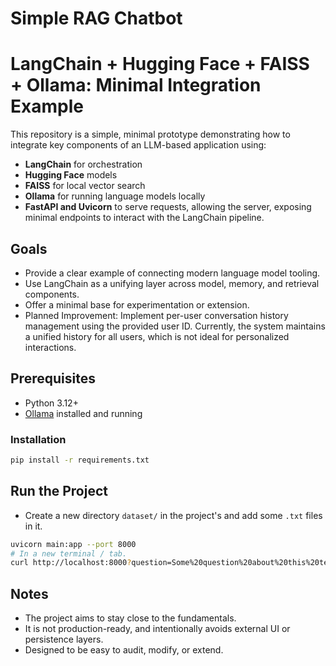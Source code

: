 # Simple RAG Chatbot

# LangChain + Hugging Face + FAISS + Ollama: Minimal Integration Example
This repository is a simple, minimal prototype demonstrating how to integrate key components of an LLM-based application using:

- **LangChain** for orchestration
- **Hugging Face** models
- **FAISS** for local vector search
- **Ollama** for running language models locally
- **FastAPI and Uvicorn** to serve requests, allowing the server, exposing minimal endpoints to interact with the LangChain pipeline.

## Goals
- Provide a clear example of connecting modern language model tooling.
- Use LangChain as a unifying layer across model, memory, and retrieval components.
- Offer a minimal base for experimentation or extension.
- Planned Improvement: Implement per-user conversation history management using the provided user ID. Currently, the system maintains a unified history for all users, which is not ideal for personalized interactions.

## Prerequisites
- Python 3.12+
- [Ollama](https://ollama.com/) installed and running

### Installation
```bash
pip install -r requirements.txt
```

## Run the Project
* Create a new directory `dataset/` in the project's and add some `.txt` files in it.

```bash
uvicorn main:app --port 8000
# In a new terminal / tab.
curl http://localhost:8000?question=Some%20question%20about%20this%20text
```

## Notes
* The project aims to stay close to the fundamentals.
* It is not production-ready, and intentionally avoids external UI or persistence layers.
* Designed to be easy to audit, modify, or extend.
